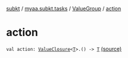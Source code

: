 [subkt](../../index.md) / [myaa.subkt.tasks](../index.md) / [ValueGroup](index.md) / [action](./action.md)

# action

`val action: `[`ValueClosure`](../-value-closure/index.md)`<`[`T`](index.md#T)`>.() -> `[`T`](index.md#T) [(source)](https://github.com/Myaamori/SubKt/blob/0.1.10/src/main/kotlin/myaa/subkt/tasks/tasks.kt#L550)